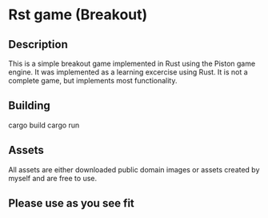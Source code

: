 # Rst game (Breakout)

## Description
This is a simple breakout game implemented in Rust using the Piston game engine. It was implemented as a learning excercise using Rust. It is not a complete game, but implements most functionality.

## Building
cargo build
cargo run

## Assets
All assets are either downloaded public domain images or assets created by myself and are free to use.

## Please use as you see fit
